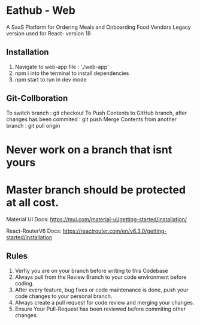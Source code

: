 # Eathub - Web
A SaaS Platform for Ordering Meals and Onboarding Food Vendors
Legacy version used for React- version 18

## Installation 
1. Navigate to web-app file : './web-app'
2. npm i into the terminal to install dependencies
3. npm start to run in dev mode

## Git-Collboration
To switch branch : git checkout <branch-name>
To Push Contents to GitHub branch, after changes has been commited : git push
Merge Contents from another branch : git pull origin <branch-name>
# Never work on a branch that isnt yours
# Master branch should be protected at all cost.

Material UI Docs: https://mui.com/material-ui/getting-started/installation/

React-RouterV6 Docs: https://reactrouter.com/en/v6.3.0/getting-started/installation

## Rules
1. Verfiy you are on your branch before writing to this Codebase
2. Always pull from the Review Branch to your code environment before coding.
3. After every feature, bug fixes or code maintenance is done, push your code changes to your personal branch.
4. Always create a pull request for code review and merging your changes.
5. Ensure Your Pull-Request has been reviewed before commiting other changes.
